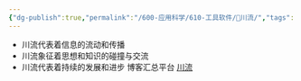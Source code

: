 ```yaml
---
{"dg-publish":true,"permalink":"/600-应用科学/610-工具软件/🌊川流/","tags":["Web","Blog/Collect"],"noteIcon":""}
---
```


- 川流代表着信息的流动和传播
- 川流象征着思想和知识的碰撞与交流
- 川流代表着持续的发展和进步
博客汇总平台
[川流](https://chuanliu.org/)
